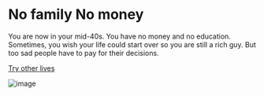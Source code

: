 # No family No money
You are now in your mid-40s. You have no money and no education. Sometimes, you wish your life could start over so you are still a rich guy. But too sad people have to pay for their decisions.

[Try other lives](../home.md)

![image](https://nerdophiles.files.wordpress.com/2014/03/darlydown.jpg)
